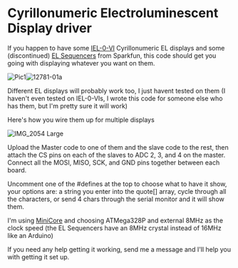 # Cyrillonumeric Electroluminescent Display driver

If you happen to have some [IEL-0-VI](http://lampes-et-tubes.info/cd/cd113.php?l=e) Cyrillonumeric EL displays and some (discontinued) [EL Sequencers](https://www.sparkfun.com/products/retired/12781) from Sparkfun, this code should get you going with displaying whatever you want on them.

![Pic1](https://user-images.githubusercontent.com/20519442/203099698-aa573b9a-bc8b-4a4e-954f-b6dceff32a4a.jpg)![12781-01a](https://user-images.githubusercontent.com/20519442/203099536-d18a9923-55e9-4dd0-9007-f6df6e6c7449.jpg)

Different EL displays will probably work too, I just havent tested on them (I haven't even tested on IEL-0-VIs, I wrote this code for someone else who has them, but I'm pretty sure it will work) 

Here's how you wire them up for multiple displays

![IMG_2054 Large](https://user-images.githubusercontent.com/20519442/203095459-5a677e81-6dfc-433a-b6cf-1dc24b546c5c.jpeg)

Upload the Master code to one of them and the slave code to the rest, then attach the CS pins on each of the slaves to ADC 2, 3, and 4 on the master. Connect all the MOSI, MISO, SCK, and GND pins together between each board.

Uncomment one of the #defines at the top to choose what to have it show, your options are: a string you enter into the quote[] array, cycle through all the characters, or send 4 chars through the serial monitor and it will show them. 

I'm using [MiniCore](https://github.com/MCUdude/MiniCore) and choosing ATMega328P and external 8MHz as the clock speed (the EL Sequencers have an 8MHz crystal instead of 16MHz like an Arduino)

If you need any help getting it working, send me a message and I'll help you with getting it set up.

